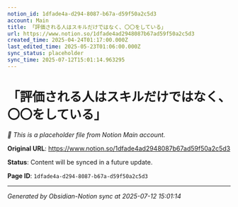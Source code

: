 ```yaml
---
notion_id: 1dfade4a-d294-8087-b67a-d59f50a2c5d3
account: Main
title: 「評価される人はスキルだけではなく、〇〇をしている」
url: https://www.notion.so/1dfade4ad2948087b67ad59f50a2c5d3
created_time: 2025-04-24T01:17:00.000Z
last_edited_time: 2025-05-23T01:06:00.000Z
sync_status: placeholder
sync_time: 2025-07-12T15:01:14.963295
---
```


# 「評価される人はスキルだけではなく、〇〇をしている」

*🔄 This is a placeholder file from Notion Main account.*

**Original URL**: https://www.notion.so/1dfade4ad2948087b67ad59f50a2c5d3

**Status**: Content will be synced in a future update.

**Page ID**: `1dfade4a-d294-8087-b67a-d59f50a2c5d3`

---

*Generated by Obsidian-Notion sync at 2025-07-12 15:01:14*
